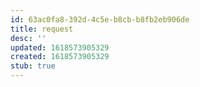 ```yaml
---
id: 63ac0fa8-392d-4c5e-b8cb-b8fb2eb906de
title: request
desc: ''
updated: 1618573905329
created: 1618573905329
stub: true
---
```


